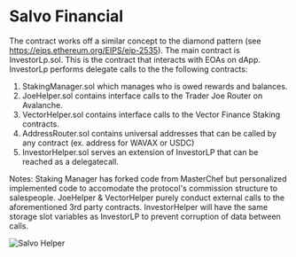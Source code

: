 # Salvo Financial

The contract works off a similar concept to the diamond pattern (see https://eips.ethereum.org/EIPS/eip-2535).
The main contract is InvestorLp.sol. This is the contract that interacts with EOAs on dApp. 
InvestorLp performs delegate calls to the the following contracts:
1. StakingManager.sol which manages who is owed rewards and balances. 
2. JoeHelper.sol contains interface calls to the Trader Joe Router on Avalanche.
3. VectorHelper.sol contains interface calls to the Vector Finance Staking contracts.
4. AddressRouter.sol contains universal addresses that can be called by any contract (ex. address for WAVAX or USDC)
5. InvestorHelper.sol serves an extension of InvestorLP that can be reached as a delegatecall. 

Notes:
Staking Manager has forked code from MasterChef but personalized implemented code to accomodate the protocol's commission structure to salespeople. 
JoeHelper & VectorHelper purely conduct external calls to the aforementioned 3rd party contracts.
InvestorHelper will have the same storage slot variables as InvestorLP to prevent corruption of data between calls. 

![Salvo Helper](https://user-images.githubusercontent.com/16840721/185499729-ca1af357-69a3-4a07-81ff-369d058ce049.png)
